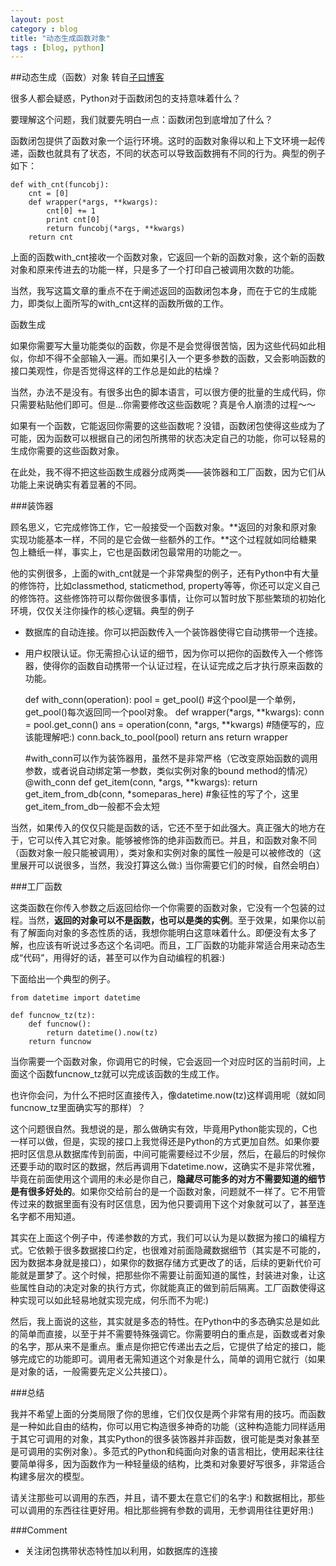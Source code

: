 ```yaml
---
layout: post
category : blog
title: "动态生成函数对象"
tags : [blog, python]
---
```


##动态生成（函数）对象
转自[子曰博客](http://www.afewords.com/blog/5066b96437251776c4000006)


很多人都会疑惑，Python对于函数闭包的支持意味着什么？

要理解这个问题，我们就要先明白一点：函数闭包到底增加了什么？

函数闭包提供了函数对象一个运行环境。这时的函数对象得以和上下文环境一起传递，函数也就具有了状态，不同的状态可以导致函数拥有不同的行为。典型的例子如下：

	def with_cnt(funcobj):
	    cnt = [0]
	    def wrapper(*args, **kwargs):
	        cnt[0] += 1
	        print cnt[0]
	        return funcobj(*args, **kwargs)
	    return cnt

上面的函数with_cnt接收一个函数对象，它返回一个新的函数对象，这个新的函数对象和原来传进去的功能一样，只是多了一个打印自己被调用次数的功能。

当然，我写这篇文章的重点不在于阐述返回的函数闭包本身，而在于它的生成能力，即类似上面所写的with_cnt这样的函数所做的工作。

函数生成

如果你需要写大量功能类似的函数，你是不是会觉得很苦恼，因为这些代码如此相似，你却不得不全部输入一遍。而如果引入一个更多参数的函数，又会影响函数的接口美观性，你是否觉得这样的工作总是如此的枯燥？

当然，办法不是没有。有很多出色的脚本语言，可以很方便的批量的生成代码，你只需要粘贴他们即可。但是...你需要修改这些函数呢？真是令人崩溃的过程～～

如果有一个函数，它能返回你需要的这些函数呢？没错，函数闭包使得这些成为了可能，因为函数可以根据自己的闭包所携带的状态决定自己的功能，你可以轻易的生成你需要的这些函数对象。

在此处，我不得不把这些函数生成器分成两类——装饰器和工厂函数，因为它们从功能上来说确实有着显著的不同。

###装饰器  

顾名思义，它完成修饰工作，它一般接受一个函数对象。**返回的对象和原对象实现功能基本一样，不同的是它会做一些额外的工作。**这个过程就如同给糖果包上糖纸一样，事实上，它也是函数闭包最常用的功能之一。

他的实例很多，上面的with_cnt就是一个非常典型的例子，还有Python中有大量的修饰符，比如classmethod, staticmethod, property等等，你还可以定义自己的修饰符。这些修饰符可以帮你做很多事情，让你可以暂时放下那些繁琐的初始化环境，仅仅关注你操作的核心逻辑。典型的例子

+ 数据库的自动连接。你可以把函数传入一个装饰器使得它自动携带一个连接。
+ 用户权限认证。你无需担心认证的细节，因为你可以把你的函数传入一个修饰器，使得你的函数自动携带一个认证过程，在认证完成之后才执行原来函数的功能。

	def with_conn(operation): 
	    pool = get_pool() #这个pool是一个单例，get_pool()每次返回同一个pool对象。 
	    def wrapper(*args, **kwargs): 
	        conn = pool.get_conn() 
	        ans = operation(conn, *args, **kwargs) #随便写的，应该能理解吧:) 
	        conn.back_to_pool(pool) 
	        return ans 
	    return wrapper 
	
	#with_conn可以作为装饰器用，虽然不是非常严格（它改变原始函数的调用参数，或者说自动绑定第一参数，类似实例对象的bound method的情况）
	@with_conn
	def get_item(conn, *args, **kwargs):
	    return get_item_from_db(conn, *someparas_here) 
	    #象征性的写了个，这里get_item_from_db一般都不会太短

当然，如果传入的仅仅只能是函数的话，它还不至于如此强大。真正强大的地方在于，它可以传入其它对象。能够被修饰的绝非函数而已。并且，和函数对象不同（函数对象一般只能被调用），类对象和实例对象的属性一般是可以被修改的（这里展开可以说很多，当然，我没打算这么做:) 当你需要它们的时候，自然会明白）

###工厂函数  

这类函数在你传入参数之后返回给你一个你需要的函数对象，它没有一个包装的过程。当然，**返回的对象可以不是函数，也可以是类的实例**。至于效果，如果你以前有了解面向对象的多态性质的话，我想你能明白这意味着什么。即便没有太多了解，也应该有听说过多态这个名词吧。而且，工厂函数的功能非常适合用来动态生成“代码”，用得好的话，甚至可以作为自动编程的机器:)

下面给出一个典型的例子。


	from datetime import datetime
	
	def funcnow_tz(tz):
	    def funcnow():
	        return datetime().now(tz)
	    return funcnow

当你需要一个函数对象，你调用它的时候，它会返回一个对应时区的当前时间，上面这个函数funcnow_tz就可以完成该函数的生成工作。

也许你会问，为什么不把时区直接传入，像datetime.now(tz)这样调用呢（就如同funcnow_tz里面确实写的那样）？

这个问题很自然。我想说的是，那么做确实有效，毕竟用Python能实现的，C也一样可以做，但是，实现的接口上我觉得还是Python的方式更加自然。如果你要把时区信息从数据库传到前面，中间可能需要经过不少层，然后，在最后的时候你还要手动的取时区的数据，然后再调用下datetime.now，这确实不是非常优雅，毕竟在前面使用这个调用的未必是你自己，**隐藏尽可能多的对方不需要知道的细节是有很多好处的**。如果你交给前台的是一个函数对象，问题就不一样了。它不用管传过来的数据里面有没有时区信息，因为他只要调用下这个对象就可以了，甚至连名字都不用知道。

其实在上面这个例子中，传递参数的方式，我们可以认为是以数据为接口的编程方式。它依赖于很多数据接口约定，也很难对前面隐藏数据细节（其实是不可能的，因为数据本身就是接口），如果你的数据存储方式更改了的话，后续的更新代价可能就是噩梦了。这个时候，把那些你不需要让前面知道的属性，封装进对象，让这些属性自动的决定对象的执行方式，你就能真正的做到前后隔离。工厂函数使得这种实现可以如此轻易地就实现完成，何乐而不为呢:)

然后，我上面说的这些，其实就是多态的特性。在Python中的多态确实总是如此的简单而直接，以至于并不需要特殊强调它。你需要明白的重点是，函数或者对象的名字，那从来不是重点。重点是你把它传递出去之后，它提供了给定的接口，能够完成它的功能即可。调用者无需知道这个对象是什么，简单的调用它就行（如果是对象的话，一般需要先定义公共接口）。

###总结

我并不希望上面的分类局限了你的思维，它们仅仅是两个非常有用的技巧。而函数是一种如此自由的结构，你可以用它构造很多神奇的功能（这种构造能力同样适用于其它可调用的对象，其实Python的很多装饰器并非函数，很可能是类对象甚至是可调用的实例对象）。多范式的Python和纯面向对象的语言相比，使用起来往往要简单得多，因为函数作为一种轻量级的结构，比类和对象要好写很多，非常适合构建多层次的模型。

请关注那些可以调用的东西，并且，请不要太在意它们的名字:)
和数据相比，那些可以调用的东西往往更好用。相比那些拥有参数的调用，无参调用往往更好用:)


###Comment 

+ 关注闭包携带状态特性加以利用，如数据库的连接